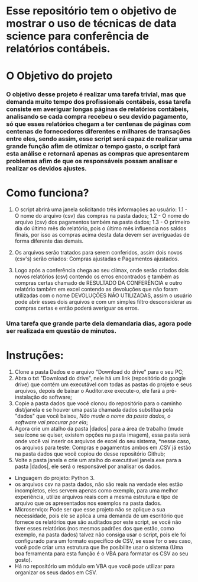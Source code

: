 # Esse repositório tem o objetivo de mostrar o uso de técnicas de data science para conferência de relatórios contábeis.

# O Objetivo do projeto
### O objetivo desse projeto é realizar uma tarefa trivial, mas que demanda muito tempo dos profissionais contábeis, essa tarefa consiste em averiguar longas páginas de relatórios contábeis, analisando se cada compra recebeu o seu devido pagamento, só que esses relatórios chegam a ter centenas de páginas com centenas de fornecedores diferentes e milhares de transações entre eles, sendo assim, esse script será capaz de realizar uma grande função afim de otimizar o tempo gasto, o script fará esta análise e retornará apenas as compras que apresentarem problemas afim de que os responsáveis possam analisar e realizar os devidos ajustes.

# Como funciona?
1) O script abrirá uma janela solicitando três informações ao usuário:
 1.1 - O nome do arquivo (csv) das compras na pasta dados;
 1.2 - O nome do arquivo (csv) dos pagamentos também na pasta dados;
 1.3 - O primeiro dia do último mês do relatório, pois o último mês influencia nos saldos finais, por isso as compras acima desta data devem ser averiguadas de forma diferente das demais.
 

2) Os arquivos serão tratados para serem conferidos, assim dois novos (csv's) serão criados: Compras ajustadas e Pagamentos ajustados.

3) Logo após a conferência chega ao seu clímax, onde serão criados dois novos relatórios (csv) contendo os erros encontrados e também as compras certas chamado de RESULTADO DA CONFERÊNCIA e outro relatório também em excel contendo as devoluções que não foram utilizadas com o nome DEVOLUÇÕES NÃO UTILIZADAS, assim o usuário pode abrir esses dois arquivos e com um simples filtro desconsiderar as compras certas e então poderá averiguar os erros.

### Uma tarefa que grande parte dela demandaria dias, agora pode ser realizada em questão de minutos.

# Instruções:
1) Clone a pasta Dados e o arquivo "Download do drive" para o seu PC;
2) Abra o txt "Download do drive", nele há um link (repositório do google drive) que contém um executável com todas as pastas do projeto e seus arquivos, depois de baixar o Auditor.exe execute-o, ele fará a pré-instalação do software;
3) Copie a pasta dados que você clonou do repositório para o caminho dist/janela e se houver uma pasta chamada dados substitua pela "dados" que você baixou, *Não mude o nome da pasta dados, o software vai procurar por ela*;
4) Agora crie um atalho da pasta |dados| para a área de trabalho (mude seu ícone se quiser, existem opções na pasta imagem), essa pasta será onde você vai inserir os arquivos de excel do seu sistema, *nesse caso, os arquivos para teste: Compras e pagamentos ambos em .CSV já estão na pasta dados que você copiou do desse repositório Github;
5) Volte a pasta janela e crie um atalho do executável janela.exe para a pasta |dados|, ele será o responsável por analisar os dados.

* Linguagem do projeto: Python 3.
* os arquivos csv na pasta dados, não são reais na verdade eles estão incompletos, eles servem apenas como exemplo, para uma melhor experiência, utilize arquivos reais com a mesma estrutura e tipo de arquivo que os apresentados nos exemplos na pasta dados.
* Microserviço: Pode ser que esse projeto não se aplique a sua necessidade, pois ele se aplica a uma demanda de um escritório que fornece os relatórios que são auditados por este script, se você não tiver esses relatórios (nos mesmos padrões dos que estão, como exemplo, na pasta dados) talvez não consiga usar o script, pois ele foi configurado para um formato específico de CSV, se esse for o seu caso, você pode criar uma estrutura que lhe posibilite usar o sistema (Uma boa ferramenta para esta função é o VBA para formatar os CSV ao seu gosto).
* Há no repositório um módulo em VBA que você pode utilizar para organizar os seus dados em CSV.
